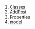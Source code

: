 1.  [Classes](views_after_auth_screens_add_post_page/#classes)
2.  [AddPost](views_after_auth_screens_add_post_page/AddPost-class.html)
3.  [Properties](views_after_auth_screens_add_post_page/#properties)
4.  [model](views_after_auth_screens_add_post_page/model.html)
